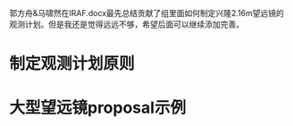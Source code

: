 郭方舟&马啸然在IRAF.docx最先总结贡献了组里面如何制定兴隆2.16m望远镜的观测计划。但是我还是觉得远远不够，希望后面可以继续添加完善。

# 制定观测计划原则

# 大型望远镜proposal示例

